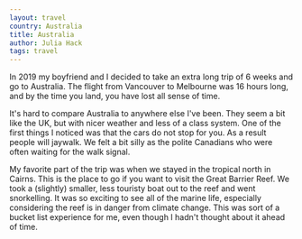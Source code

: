 ```yaml
---
layout: travel
country: Australia
title: Australia
author: Julia Hack
tags: travel
---
```


In 2019 my boyfriend and I decided to take an extra long trip of 6 weeks and go to Australia. The flight from Vancouver to Melbourne was 16 hours long, and by the time you land, you have lost all sense of time. 

It's hard to compare Australia to anywhere else I've been. They seem a bit like the UK, but with nicer weather and less of a class system. One of the first things I noticed was that the cars do not stop for you. As a result people will jaywalk. We felt a bit silly as the polite Canadians who were often waiting for the walk signal.

My favorite part of the trip was when we stayed in the tropical north in Cairns. This is the place to go if you want to visit the Great Barrier Reef. We took a (slightly) smaller, less touristy boat out to the reef and went snorkelling. It was so exciting to see all of the marine life, especially considering the reef is in danger from climate change. This was sort of a bucket list experience for me, even though I hadn't thought about it ahead of time.